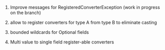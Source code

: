 1. Improve messages for RegisteredConverterException (work in progress on the branch)

2. allow to register converters for type A from type B to eliminate casting

3. bounded wildcards for Optional fields

4. Multi value to single field register-able converters
